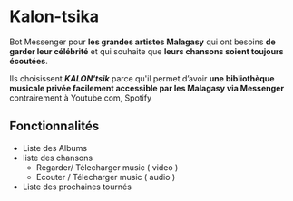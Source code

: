 # Kalon-tsika

Bot Messenger pour __les grandes artistes Malagasy__
qui  ont besoins __de garder leur célébrité__
et qui souhaite que __leurs chansons soient toujours écoutées__.

Ils choisissent ***KALON'tsik***
parce qu'il permet d’avoir __une bibliothèque musicale privée facilement accessible par les Malagasy via Messenger__
contrairement à Youtube.com, Spotify


## Fonctionnalités

- Liste des Albums
- liste des chansons
  - Regarder/ Télecharger music ( video )
  - Ecouter / Télecharger music ( audio )
- Liste des prochaines tournés
